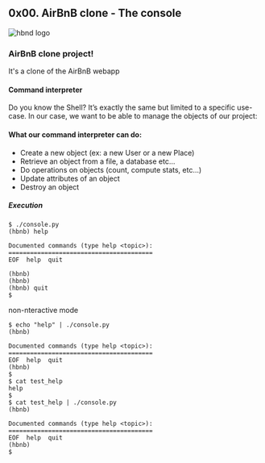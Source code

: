 ## 0x00. AirBnB clone - The console

![hbnd logo](https://s3.amazonaws.com/alx-intranet.hbtn.io/uploads/medias/2018/6/65f4a1dd9c51265f49d0.png?X-Amz-Algorithm=AWS4-HMAC-SHA256&X-Amz-Credential=AKIARDDGGGOUSBVO6H7D%2F20230814%2Fus-east-1%2Fs3%2Faws4_request&X-Amz-Date=20230814T125846Z&X-Amz-Expires=86400&X-Amz-SignedHeaders=host&X-Amz-Signature=cc8da31b198238fdc584e3ae3996eaf96afd3ad2135516285efca7838defa15d)

### AirBnB clone project!

It's a clone of the AirBnB webapp

#### Command interpreter

Do you know the Shell? It’s exactly the same but limited to a specific use-case. In our case, we want to be able to manage the objects of our project:

#### What our command interpreter can do:

* Create a new object (ex: a new User or a new Place)
* Retrieve an object from a file, a database etc…
* Do operations on objects (count, compute stats, etc…)
* Update attributes of an object
* Destroy an object

##### Execution
```
$ ./console.py
(hbnb) help

Documented commands (type help <topic>):
========================================
EOF  help  quit

(hbnb) 
(hbnb) 
(hbnb) quit
$
```

non-nteractive mode
```
$ echo "help" | ./console.py
(hbnb)

Documented commands (type help <topic>):
========================================
EOF  help  quit
(hbnb) 
$
$ cat test_help
help
$
$ cat test_help | ./console.py
(hbnb)

Documented commands (type help <topic>):
========================================
EOF  help  quit
(hbnb) 
$
```


